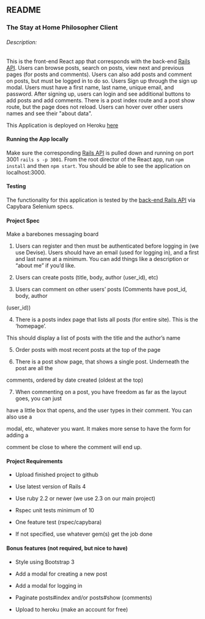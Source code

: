 ## README

### The Stay at Home Philosopher Client

###### Description:
This is the front-end React app that corresponds with the back-end [Rails API](https://github.com/chadellison/the_stay_at_home_philosopher). Users can browse posts, search on posts, view next and previous pages (for posts and comments). Users can also add posts and comment on posts, but must be logged in to do so. Users Sign up through the sign up modal. Users must have a first name, last name, unique email, and password. After signing up, users can login and see additional buttons to add posts and add comments. There is a post index route and a post show route, but the page does not reload. Users can hover over other users names and see their "about data".

This Application is deployed on Heroku [here](https://the-stay-at-home-philosopher.herokuapp.com/)

#### Running the App locally
Make sure the corresponding [Rails API](https://github.com/chadellison/the_stay_at_home_philosopher) is pulled down and running on port 3001 ```rails s -p 3001```. From the root director of the React app, run ```npm install``` and then ```npm start```. You should be able to see the application on localhost:3000.


#### Testing
The functionality for this application is tested by the [back-end Rails API](https://github.com/chadellison/the_stay_at_home_philosopher) via Capybara Selenium specs.

#### Project Spec

Make a barebones messaging board

1. Users can register and then must be authenticated before logging in (we use Devise).
Users should have an email (used for logging in), and a first and last name at a minimum.
You can add things like a description or “about me” if you’d like.

2. Users can create posts (title, body, author (user_id), etc)

3. Users can comment on other users’ posts (Comments have post_id, body, author

(user_id))

4. There is a posts index page that lists all posts (for entire site). This is the ‘homepage’.

This should display a list of posts with the title and the author’s name

5. Order posts with most recent posts at the top of the page

6. There is a post show page, that shows a single post. Underneath the post are all the

comments, ordered by date created (oldest at the top)

7. When commenting on a post, you have freedom as far as the layout goes, you can just

have a little box that opens, and the user types in their comment. You can also use a

modal, etc, whatever you want. It makes more sense to have the form for adding a

comment be close to where the comment will end up.

#### Project Requirements

* Upload finished project to github

* Use latest version of Rails 4

* Use ruby 2.2 or newer (we use 2.3 on our main project)

* Rspec unit tests minimum of 10

* One feature test (rspec/capybara)

* If not specified, use whatever gem(s) get the job done

#### Bonus features (not required, but nice to have)

* Style using Bootstrap 3

* Add a modal for creating a new post

* Add a modal for logging in

* Paginate posts#index and/or posts#show (comments)

* Upload to heroku (make an account for free)
